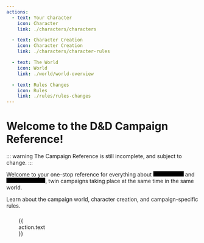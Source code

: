```yaml
---
actions:
  - text: Your Character
    icon: Character
    link: ./characters/characters

  - text: Character Creation
    icon: Character Creation
    link: ./characters/character-rules

  - text: The World
    icon: World
    link: ./world/world-overview

  - text: Rules Changes
    icon: Rules
    link: ./rules/rules-changes
---
```



# Welcome to the D&D Campaign Reference!

::: warning
The Campaign Reference is still incomplete, and subject to change.
:::

Welcome to your one-stop reference for everything about <span class="redacted" style="width: 5rem"><!-- When I said redacted I meant it --></span> and <span class="redacted" style="width: 6.4rem"><!-- No secrets for you! --></span>, twin campaigns  taking place at the same time in the same world.

Learn about the campaign world, character creation, and campaign-specific rules.

<div class="home-nav-links">
  <RouteLink
    v-for="action in $page.frontmatter.actions"
    :to="action.link"
    class="button"
  >
    <div class="button-image">
      <img :src="`images/${action.icon}.png`" alt="" />
    </div>
    <div class="button-content">
      {{ action.text }}
    </div>
  </RouteLink>
</div>

<style lang="scss" scoped>
.home-nav-links {
  display: grid;
  grid-template-columns: repeat(2, min-content);
  gap: 1rem;

  .button {
    min-width: fit-content;

    display: flex;
    flex-direction: column;
    justify-content: center;
    align-items: center;

    border: 2px solid var(--vp-c-accent-bg);
    border-radius: 8px;
    overflow: hidden;

    &:hover {
      border-color: var(--vp-c-accent-hover);

      .button-content {
        background-color: var(--vp-c-accent-hover);
      }
    }
  }

  .button-image {
    width: 100%;

    img {
      width: 100%;
      height: auto;
      object-fit: contain;

      pointer-events: none;
    }
  }

  .button-content {
    padding: 0.5rem 2rem;

    background-color: var(--vp-c-accent-bg);
    color: var(--vp-c-accent-text);
  }
}

.redacted {
  display: inline-block;
  background-color: black;
  height: 1em;
}
</style>